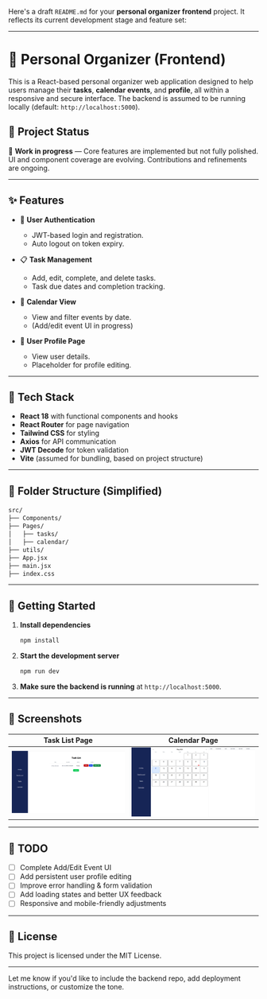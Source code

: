 Here's a draft `README.md` for your **personal organizer frontend** project. It reflects its current development stage and feature set:

---

# 📆 Personal Organizer (Frontend)

This is a React-based personal organizer web application designed to help users manage their **tasks**, **calendar events**, and **profile**, all within a responsive and secure interface. The backend is assumed to be running locally (default: `http://localhost:5000`).

## 🚧 Project Status

🔧 **Work in progress** — Core features are implemented but not fully polished. UI and component coverage are evolving. Contributions and refinements are ongoing.

---

## ✨ Features

* 🔐 **User Authentication**

  * JWT-based login and registration.
  * Auto logout on token expiry.

* 📋 **Task Management**

  * Add, edit, complete, and delete tasks.
  * Task due dates and completion tracking.

* 📆 **Calendar View**

  * View and filter events by date.
  * (Add/edit event UI in progress)

* 👤 **User Profile Page**

  * View user details.
  * Placeholder for profile editing.

---

## 🧪 Tech Stack

* **React 18** with functional components and hooks
* **React Router** for page navigation
* **Tailwind CSS** for styling
* **Axios** for API communication
* **JWT Decode** for token validation
* **Vite** (assumed for bundling, based on project structure)

---

## 📁 Folder Structure (Simplified)

```
src/
├── Components/
├── Pages/
│   ├── tasks/
│   ├── calendar/
├── utils/
├── App.jsx
├── main.jsx
├── index.css
```

---

## 🚀 Getting Started

1. **Install dependencies**

   ```bash
   npm install
   ```

2. **Start the development server**

   ```bash
   npm run dev
   ```

3. **Make sure the backend is running** at `http://localhost:5000`.

---

## 📸 Screenshots

| Task List Page          | Calendar Page              |
| ----------------------- | --------------------------- |
| ![](./assets/tasks.png) | ![](./assets/calendar.png) |

---

## 📝 TODO

* [ ] Complete Add/Edit Event UI
* [ ] Add persistent user profile editing
* [ ] Improve error handling & form validation
* [ ] Add loading states and better UX feedback
* [ ] Responsive and mobile-friendly adjustments

---

## 📄 License

This project is licensed under the MIT License.

---

Let me know if you'd like to include the backend repo, add deployment instructions, or customize the tone.
